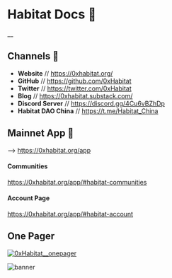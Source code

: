 # **Habitat Docs** 🌱
__
## **Channels** 📣
* **Website** // https://0xhabitat.org/
* **GitHub** // https://github.com/0xHabitat
* **Twitter** // https://twitter.com/0xHabitat
* **Blog** // https://0xhabitat.substack.com/
* **Discord Server** // https://discord.gg/4Cu6vBZhDp
* **Habitat DAO China** // https://t.me/Habitat_China

## **Mainnet App** 🌈
--> https://0xhabitat.org/app

#### **Communities**
https://0xhabitat.org/app/#habitat-communities

#### **Account Page**
https://0xhabitat.org/app/#habitat-account

## **One Pager**
[![0xHabitat__onepager](https://user-images.githubusercontent.com/45236782/132473382-bc942651-d1ae-4a09-88ec-d6a5a1c1c8c6.png)](https://user-images.githubusercontent.com/45236782/132473382-bc942651-d1ae-4a09-88ec-d6a5a1c1c8c6.png)

![banner](/banner.png)
